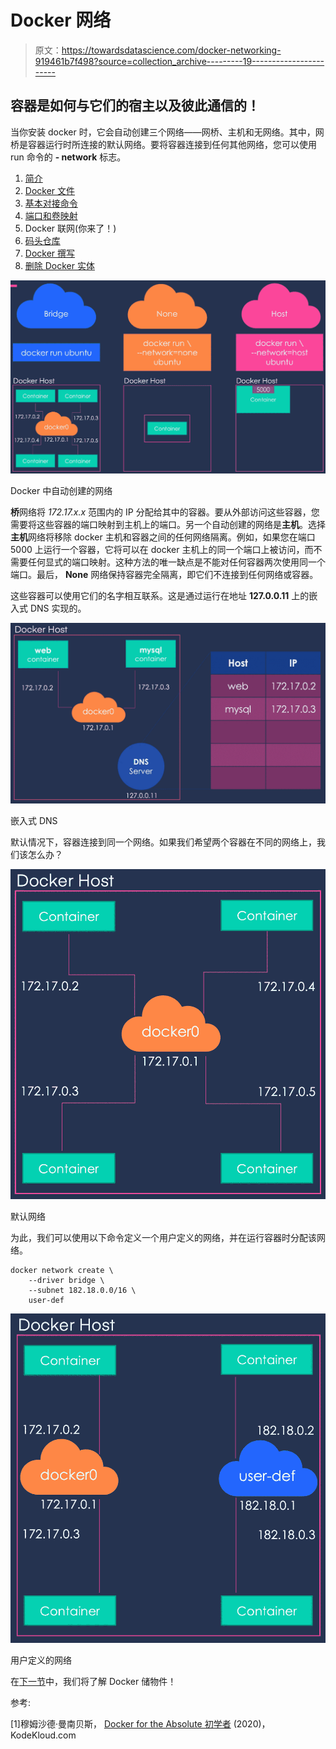 # Docker 网络

> 原文：<https://towardsdatascience.com/docker-networking-919461b7f498?source=collection_archive---------19----------------------->

## 容器是如何与它们的宿主以及彼此通信的！

当你安装 docker 时，它会自动创建三个网络——网桥、主机和无网络。其中，网桥是容器运行时所连接的默认网络。要将容器连接到任何其他网络，您可以使用 run 命令的 **- network** 标志。

1.  [简介](/a-concise-guide-to-docker-f6b6d5fb56f4)
2.  [Docker 文件](https://medium.com/@gyani91/docker-file-179b5e3d9171)
3.  [基本对接命令](https://medium.com/@gyani91/docker-commands-bbf02780b785)
4.  [端口和卷映射](https://medium.com/@gyani91/port-and-volume-mapping-c8bb09221f82)
5.  Docker 联网(你来了！)
6.  [码头仓库](https://medium.com/@gyani91/docker-storage-598e385f4efe)
7.  [Docker 撰写](https://medium.com/@gyani91/docker-compose-44a8112c850a)
8.  [删除 Docker 实体](https://medium.com/@gyani91/deleting-docker-entities-2f90e4a0a765)

![](img/1b30a1ab34db14df8ff7737b56be04fe.png)

Docker 中自动创建的网络

**桥**网络将 *172.17.x.x* 范围内的 IP 分配给其中的容器。要从外部访问这些容器，您需要将这些容器的端口映射到主机上的端口。另一个自动创建的网络是**主机**。选择**主机**网络将移除 docker 主机和容器之间的任何网络隔离。例如，如果您在端口 5000 上运行一个容器，它将可以在 docker 主机上的同一个端口上被访问，而不需要任何显式的端口映射。这种方法的唯一缺点是不能对任何容器两次使用同一个端口。最后， **None** 网络保持容器完全隔离，即它们不连接到任何网络或容器。

这些容器可以使用它们的名字相互联系。这是通过运行在地址 **127.0.0.11** 上的嵌入式 DNS 实现的。

![](img/10ff1a507a6749a366f851bbe0a73f3d.png)

嵌入式 DNS

默认情况下，容器连接到同一个网络。如果我们希望两个容器在不同的网络上，我们该怎么办？

![](img/ddd008477e001a4c45c677e3739ddab0.png)

默认网络

为此，我们可以使用以下命令定义一个用户定义的网络，并在运行容器时分配该网络。

```
docker network create \
	--driver bridge \
	--subnet 182.18.0.0/16 \
	user-def
```

![](img/740f1cddd71866d97cb188f6d7b648be.png)

用户定义的网络

在[下一节](https://medium.com/@gyani91/docker-storage-598e385f4efe)中，我们将了解 Docker 储物件！

参考:

[1]穆姆沙德·曼南贝斯， [Docker for the Absolute 初学者](https://kodekloud.com/p/docker-for-the-absolute-beginner-hands-on) (2020)，KodeKloud.com